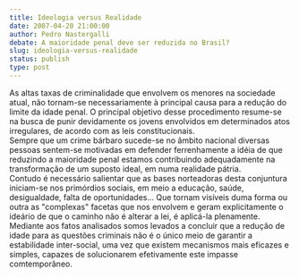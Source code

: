 ```yaml
---
title: Ideologia versus Realidade
date: 2007-04-20 21:00:00
author: Pedro Nastergalli
debate: A maioridade penal deve ser reduzida no Brasil?
slug: ideologia-versus-realidade
status: publish 
type: post
---
```


As altas taxas de criminalidade que envolvem os menores na sociedade atual, não tornam-se necessariamente à principal causa para a redução do limite da idade penal. O principal objetivo desse procedimento resume-se na busca de punir devidamente os jovens envolvidos em determinados atos irregulares, de acordo com as leis constitucionais.  
 Sempre que um crime bárbaro sucede-se no âmbito nacional diversas pessoas sentem-se motivadas em defender ferrenhamente a idéia de que reduzindo a maioridade penal estamos contribuindo adequadamente na transformação de um suposto ideal, em numa realidade pátria.  
 Contudo é necessário salientar que as bases norteadoras desta conjuntura iniciam-se nos primórdios sociais, em meio a educação, saúde, desigualdade, falta de oportunidades... Que tornam visíveis duma forma ou outra as "complexas" facetas que nos envolvem e geram explicitamente o ideário de que o caminho não é alterar a lei, é aplicá-la plenamente.  
 Mediante aos fatos analisados somos levados a concluir que a redução de idade para as questões criminais não é o único meio de garantir a estabilidade inter-social, uma vez que existem mecanismos mais eficazes e simples, capazes de solucionarem efetivamente este impasse comtemporâneo.


